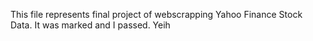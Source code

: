 This file represents final project of webscrapping Yahoo Finance Stock Data. It was marked and I passed. Yeih
